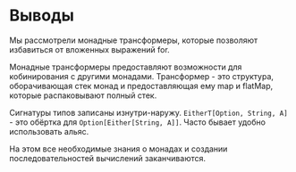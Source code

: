 # Выводы

Мы рассмотрели монадные трансформеры, которые позволяют избавиться от вложенных выражений for. 

Монадные трансформеры предоставляют возможности для кобинирования с другими монадами. Трансформер - это структура, оборачивающая стек монад и предоставляющая ему map и flatMap, которые распаковывают полный стек.

Сигнатуры типов записаны изнутри-наружу. `EitherT[Option, String, A]` - это обёртка для `Option[Either[String, A]]`. Часто бывает удобно использовать альяс. 

На этом все необходимые знания о монадах и создании последовательностей вычислений заканчиваются. 
